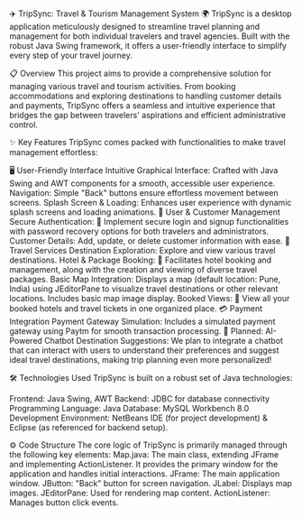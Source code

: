 ✈️ TripSync: Travel & Tourism Management System 🌍
TripSync is a desktop application meticulously designed to streamline travel planning and management for both individual travelers and travel agencies. Built with the robust Java Swing framework, it offers a user-friendly interface to simplify every step of your travel journey.

📋 Overview
This project aims to provide a comprehensive solution for managing various travel and tourism activities. From booking accommodations and exploring destinations to handling customer details and payments, TripSync offers a seamless and intuitive experience that bridges the gap between travelers' aspirations and efficient administrative control.

✨ Key Features
TripSync comes packed with functionalities to make travel management effortless:

🖥️ User-Friendly Interface
Intuitive Graphical Interface: Crafted with Java Swing and AWT components for a smooth, accessible user experience.
Navigation: Simple "Back" buttons ensure effortless movement between screens.
Splash Screen & Loading: Enhances user experience with dynamic splash screens and loading animations.
👥 User & Customer Management
Secure Authentication: 🔑 Implement secure login and signup functionalities with password recovery options for both travelers and administrators.
Customer Details: Add, update, or delete customer information with ease.
📍 Travel Services
Destination Exploration: Explore and view various travel destinations.
Hotel & Package Booking: 🏨 Facilitates hotel booking and management, along with the creation and viewing of diverse travel packages.
Basic Map Integration: Displays a map (default location: Pune, India) using JEditorPane to visualize travel destinations or other relevant locations. Includes basic map image display.
Booked Views: 📂 View all your booked hotels and travel tickets in one organized place.
💳 Payment Integration
Payment Gateway Simulation: Includes a simulated payment gateway using Paytm for smooth transaction processing.
🤖 Planned: AI-Powered Chatbot
Destination Suggestions: We plan to integrate a chatbot that can interact with users to understand their preferences and suggest ideal travel destinations, making trip planning even more personalized!

🛠️ Technologies Used
TripSync is built on a robust set of Java technologies:

Frontend: Java Swing, AWT
Backend: JDBC for database connectivity
Programming Language: Java
Database: MySQL Workbench 8.0
Development Environment: NetBeans IDE (for project development) & Eclipse (as referenced for backend setup).

⚙️ Code Structure
The core logic of TripSync is primarily managed through the following key elements:
Map.java: The main class, extending JFrame and implementing ActionListener. It provides the primary window for the application and handles initial interactions.
JFrame: The main application window.
JButton: "Back" button for screen navigation.
JLabel: Displays map images.
JEditorPane: Used for rendering map content.
ActionListener: Manages button click events.
